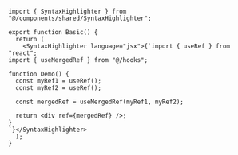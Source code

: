 ﻿```tsx
import { SyntaxHighlighter } from "@/components/shared/SyntaxHighlighter";

export function Basic() {
  return (
    <SyntaxHighlighter language="jsx">{`import { useRef } from "react";
import { useMergedRef } from "@/hooks";

function Demo() {
  const myRef1 = useRef();
  const myRef2 = useRef();

  const mergedRef = useMergedRef(myRef1, myRef2);

  return <div ref={mergedRef} />;
}
`}</SyntaxHighlighter>
  );
}

```
